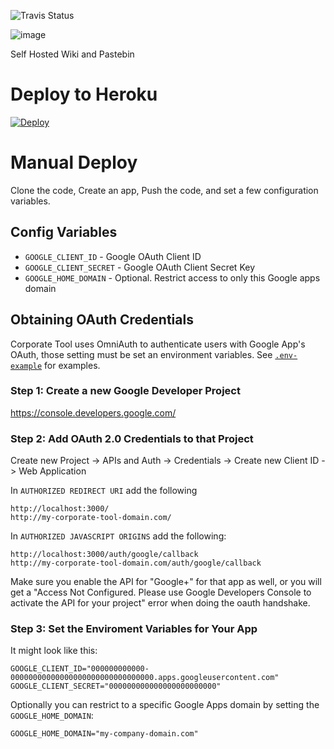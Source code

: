![Travis Status](https://travis-ci.org/csexton/corporate-tool.svg?branch=master)

![image](https://raw.githubusercontent.com/csexton/corporate-tool/master/graphics/github-readme.png)

Self Hosted Wiki and Pastebin

# Deploy to Heroku

[![Deploy](https://www.herokucdn.com/deploy/button.png)](https://heroku.com/deploy)

# Manual Deploy

Clone the code, Create an app, Push the code, and set a few configuration variables.

## Config Variables

- `GOOGLE_CLIENT_ID` - Google OAuth Client ID
- `GOOGLE_CLIENT_SECRET` - Google OAuth Client Secret Key
- `GOOGLE_HOME_DOMAIN` - Optional. Restrict access to only this Google apps domain

## Obtaining OAuth Credentials

Corporate Tool uses OmniAuth to authenticate users with Google App's OAuth, those setting must be set an environment variables. See [`.env-example`](https://github.com/csexton/corporate-tool/blob/master/.env-example) for examples.

### Step 1: Create a new Google Developer Project

https://console.developers.google.com/

### Step 2: Add OAuth 2.0 Credentials to that Project

Create new Project -> APIs and Auth -> Credentials -> Create new Client ID -> Web Application

In `AUTHORIZED REDIRECT URI` add the following

```
http://localhost:3000/
http://my-corporate-tool-domain.com/
```

In `AUTHORIZED JAVASCRIPT ORIGINS` add the following:

```
http://localhost:3000/auth/google/callback
http://my-corporate-tool-domain.com/auth/google/callback
```

Make sure you enable the API for "Google+" for that app as well, or you will get a "Access Not Configured. Please use Google Developers Console to activate the API for your project" error when doing the oauth handshake.

### Step 3: Set the Enviroment Variables for Your App

It might look like this:

```
GOOGLE_CLIENT_ID="000000000000-00000000000000000000000000000000.apps.googleusercontent.com"
GOOGLE_CLIENT_SECRET="000000000000000000000000"
```

Optionally you can restrict to a specific Google Apps domain by setting the `GOOGLE_HOME_DOMAIN`:

```
GOOGLE_HOME_DOMAIN="my-company-domain.com"
```

